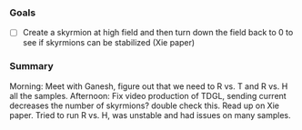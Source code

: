 ### Goals
- [ ] Create a skyrmion at high field and then turn down the field back to 0 to see if skyrmions can be stabilized (Xie paper)
### Summary
Morning: Meet with Ganesh, figure out that we need to R vs. T and R vs. H all the samples.
Afternoon: Fix video production of TDGL, sending current decreases the number of skyrmions? double check this. Read up on Xie paper. Tried to run R vs. H, was unstable and had issues on many samples.

